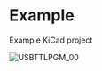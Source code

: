 # Example
 Example KiCad project
 
 ![USBTTLPGM_00](https://github.com/user-attachments/assets/2fc7dcbf-9915-4959-87d5-e453f317a5d4)
